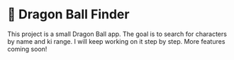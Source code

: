 # 🐉 Dragon Ball Finder

This project is a small Dragon Ball app. The goal is to search for characters by name and ki range. I will keep working on it step by step. More features coming soon!
